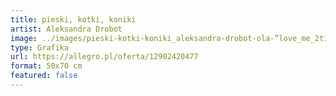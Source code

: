 ```yaml
---
title: pieski, kotki, koniki
artist: Aleksandra Drobot
image: ../images/pieski-kotki-koniki_aleksandra-drobot-ola-“love_me_2times”-drobot.png
type: Grafika
url: https://allegro.pl/oferta/12902420477
format: 50x70 cm
featured: false
---
```


